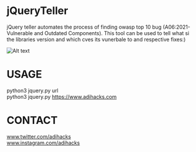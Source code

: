# jQueryTeller
jQuery teller automates the process of finding owasp top 10 bug (A06:2021-Vulnerable and Outdated Components).
This tool can be used to tell what si the libraries version and which cves its vunerbale to and respective fixes:)


![Alt text](https://github.com/adihacks/jQueryTeller-/blob/main/logo.png)

# USAGE<br/>
python3  jquery.py  url<br/>
python3  jquery.py  https://www.adihacks.com<br/>


# CONTACT<br/>
www.twitter.com/adihacks<br/>
www.instagram.com/adihacks<br/>
